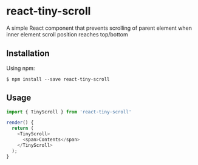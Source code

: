 # react-tiny-scroll
A simple React component that prevents scrolling of parent element when inner element scroll position reaches top/bottom

## Installation
Using npm:
```
$ npm install --save react-tiny-scroll
```

## Usage
```js
import { TinyScroll } from 'react-tiny-scroll'

render() {
  return (
    <TinyScroll>
      <span>Contents</span>
    </TinyScroll>
  );
}
```
